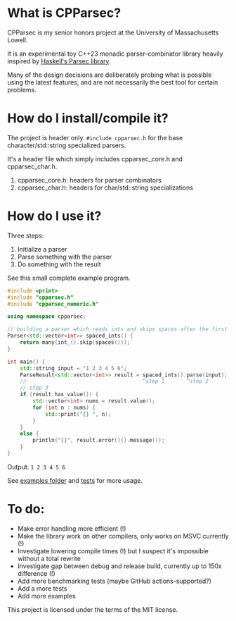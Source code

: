 # What is CPParsec?

CPParsec is my senior honors project at the University of Massachusetts Lowell. 

It is an experimental toy C++23 monadic parser-combinator library heavily inspired by [Haskell's Parsec library](https://en.wikipedia.org/wiki/Parsec_(parser)). 

Many of the design decisions are deliberately probing what is possible using the latest features, and are not necessarily the best tool for certain problems. 

# How do I install/compile it?

The project is header only. `#include cpparsec.h` for the base character/std::string specialized parsers.

It's a header file which simply includes cpparsec_core.h and cpparsec_char.h.

1. cpparsec_core.h: headers for parser combinators 
2. cpparsec_char.h: headers for char/std::string specializations

# How do I use it?

Three steps: 
1. Initialize a parser
2. Parse something with the parser
3. Do something with the result

See this small complete example program.
```C++
#include <print>
#include "cpparsec.h"
#include "cpparsec_numeric.h"

using namespace cpparsec;

// building a parser which reads ints and skips spaces after the first int
Parser<std::vector<int>> spaced_ints() {
	return many(int_().skip(spaces()));
}

int main() {
	std::string input = "1 2 3 4 5 6";  
	ParseResult<std::vector<int>> result = spaced_ints().parse(input);
    //                                     ^step 1       ^step 2  
	// step 3
	if (result.has_value()) {
		std::vector<int> nums = result.value();
		for (int n : nums) {
			std::print("{} ", n);
		}
	}
	else {
		println("{}", result.error()().message());
	}
}
```
Output: `1 2 3 4 5 6`

See [examples folder](https://github.com/cchung2020/cpparsec/tree/master/cpparsec/examples) and [tests](https://github.com/cchung2020/cpparsec/tree/master/cpparsec/tests) for more usage.

# To do:
* Make error handling more efficient (!)
* Make the library work on other compilers, only works on MSVC currently (!)
* Investigate lowering compile times (!) but I suspect it's impossible without a total rewrite
* Investigate gap between debug and release build, currently up to 150x difference (!)
* Add more benchmarking tests (maybe GitHub actions-supported?)
* Add a more tests
* Add more examples

This project is licensed under the terms of the MIT license.
